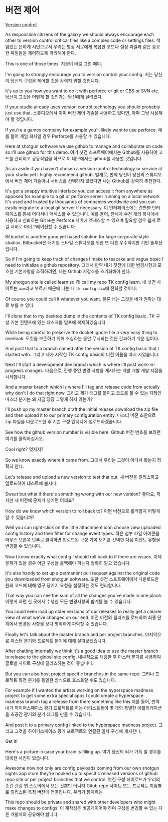 # 버전 제어

[Version control](https://youtu.be/5nRZ5GgcOnk?t=22m53s)

As responsible citizens of the galaxy we should always encourage each other to version control critical files like a complex code or settings files.
책임있는 은하계 시민으로서 우리는 항상 서로에게 복잡한 코드나 설정 파일과 같은 중요한 파일들을 제어하도록 격려해야 한다.

This is one of those times.
지금이 바로 그런 때야.

I'm going to strongly encourage you to version control your config.
저는 당신이 당신의 구성을 제어할 것을 강력히 권할 것입니다.

It's up to you how you want to do it with perforce or git or CBS or SVN etc.
당신이 그것을 어떻게 할 것인가는 당신에게 달려있다.

If your studio already uses version control technology you should probably just use that.
스튜디오에서 이미 버전 제어 기술을 사용하고 있다면, 아마 그냥 사용해야 할 것입니다.

If you're a games company for example you'll likely want to use perforce.
예를 들어 게임 회사일 경우 Perforce를 사용할 수 있습니다.

Here at shotgun software we use github to manage and collaborate on code so I'll use github for this demo.
여기 샷건 소프트웨어에서는 Github를 사용하여 코드를 관리하고 공동작업을 하므로 이 데모에서는 github를 사용할 것입니다.

As an aside if you haven't chosen a version control technology or service at your studio yet I highly recommend github.
별개로, 만약 당신이 당신의 스튜디오에서 버전 제어 기술이나 서비스를 선택하지 않았다면 나는 Github를 강력히 추천한다.

It's got a snappy intuitive interface you can access it from anywhere as apposed for example to a git or perforce server running on a local network it's used and trusted by thousands of companies worldwide and you can easily migrate to a local git server if necessary.
이 인터페이스에는 간편한 인터페이스를 통해 어디서나 액세스할 수 있습니다. 예를 들어, 전세계 수천 개의 회사에서 사용하고 신뢰하는 Git 또는 Perforce 서버에 액세스할 수 있으며 필요할 경우 쉽게 로컬 서버로 마이그레이션할 수 있습니다.

Bitbucket is another good yet based solution for large corporate style studios.
Bitbucket은 대기업 스타일 스튜디오를 위한 또 다른 우수하지만 기반 솔루션입니다.

So if I'm going to keep track of changes I make to teacake and vague basic I need to initialize a github repository.
그래서 만약 내가 찻잔에 대한 변경사항과 모호한 기본사항을 추적하려면, 나는 Github 저장소를 초기화해야 한다.

My shotgun site is called learn so I'll call my repo TK config learn.
내 샷건 사이트는 `aiw`라고 부르기 때문에 나는 내 `tk-config-aiw`에 전화할 것이다.

Of course you could call it whatever you want.
물론 너는 그것을 네가 원하는 대로 부를 수 있다.

I'll clone that to my desktop dump in the contents of TK config basic.
TK 구성 기본 컨텐츠에 있는 데스크톱 덤프에 복제하겠습니다.

While being careful to preserve the docket ignore file a very easy thing to overlook.
도킷을 보존하기 위해 조심하는 동안 무시되는 것은 간과하기 쉬운 일이다.

And post that to a branch named after the version of TK config basic that I started with.
그리고 제가 시작한 TK config basic의 버전 이름을 따서 지었습니다.

Next I'll start a development dev branch which is where I'll post work-in-progress changes.
다음으로, 진행 중인 변경 사항을 게시하는 개발 개발 개발 지점을 시작합니다.

And a master branch which is where I'll tag and release code from actually why don't I do that right now.
그리고 제가 태그를 붙이고 코드를 풀 수 있는 지점인 마스터 분기는 왜 지금 당장 그렇게 하지 않는가?

I'll push up my master branch draft the initial release download the zip file and then upload it to our primary configuration entity.
마스터 버전 초안으로 zip 파일을 다운로드한 후 기본 구성 엔티티에 업로드하겠습니다.

See how the github version number is visible here.
Github 버전 번호를 보려면 여기를 클릭하십시오.

Cool right?
멋지지?

So we know exactly where it came from.
그래서 우리는 그것이 어디서 왔는지 정확히 안다.

Let's release and upload a new version to test that out.
새 버전을 릴리스하고 업로드하여 테스트해 봅시다.

Sweet but what if there's something wrong with our new version?
좋아요, 하지만 새 버전에 문제가 생기면 어쩌죠?

How do we know which version to roll back to?
어떤 버전으로 롤백할지 어떻게 알 수 있습니까?

Well you can right-click on the little attachment icon choose view uploaded config history and then filter for change event types.
작은 첨부 파일 아이콘을 마우스 오른쪽 단추로 클릭하면 업로드된 구성 기록 보기를 선택한 다음 이벤트 유형을 변경할 수 있습니다.

Now I know exactly what config I should roll back to if there are issues.
이제 문제가 있을 경우 어떤 구성을 롤백해야 하는지 정확히 알고 있습니다.

It's also handy to set up a permanent pull request against the original code you downloaded from shotgun software.
또한 샷건 소프트웨어에서 다운로드한 원래 코드에 대해 영구 당기기 요청을 설정하는 것도 편리합니다.

That way you can see the sum of all the changes you've made in one place.
이렇게 하면 한 곳에서 수행한 모든 변경사항의 합계를 볼 수 있습니다.

You could even load up older versions of our releases to really get a clearer view of what we've changed on our end.
이전 버전의 릴리즈를 로드하여 최종 단계에서 변경된 사항을 보다 명확하게 파악할 수 있습니다.

Finally let's talk about the master branch and per project branches.
마지막으로 마스터 분기와 프로젝트 분기에 대해 살펴보겠습니다.

After chatting internally we think it's a good idea to use the master branch to release to the global site config.
내부적으로 채팅한 후 마스터 분기를 사용하여 글로벌 사이트 구성에 릴리스하는 것이 좋습니다.

But you can also host project specific branches in the same repo.
그러나 프로젝트 특정 분기를 동일한 방식으로 호스트할 수도 있습니다.

For example if I wanted the artists working on the hyperspace madness project to get some extra special apps
I could create a hyperspace madness branch tag a release from there something like this
예를 들어, 만약 내가 하이퍼스페이스 광기 프로젝트를 하는 아티스트들이 몇 개의 특별한 애플리케이션을
초공간 광기의 분기 태그를 만들 수 있습니다.

And post it to a primary config linked to the hyperspace madness project.
그리고 그것을 하이퍼스페이스 광기 프로젝트와 연결된 일차 구성에 게시한다.

Get it!

Here's a picture in case your brain is filling up.
여기 당신의 뇌가 가득 찰 경우를 대비한 사진이 있습니다.

Awesome now not only are config payloads coming from our own shotgun sights app store
they're hooked up to specific released versions of github repo site or per project branches
that we control.
멋진 구성 페이로드가 우리의 숏건 관광 앱 스토어에서 오는 것뿐만 아니라
Gitub repo 사이트 또는 프로젝트 지점별로 릴리스된 특정 버전에 연결됩니다.
우리가 통제하는

This repo should be private and shared with other developers who might make changes to configs.
이 재작성은 비공개이어야 하며 구성을 변경할 수 있는 다른 개발자와 공유해야 합니다.